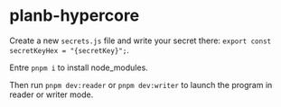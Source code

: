 # planb-hypercore

Create a new `secrets.js` file and write your secret there: `export const secretKeyHex = "{secretKey}";`.

Entre `pnpm i` to install node_modules.

Then run `pnpm dev:reader` or `pnpm dev:writer` to launch the program in reader or writer mode.
